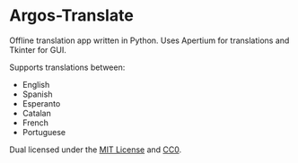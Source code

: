 # Argos-Translate

Offline translation app written in Python. Uses Apertium for translations and Tkinter for GUI.

Supports translations between:
- English
- Spanish
- Esperanto
- Catalan
- French
- Portuguese

Dual licensed under the [MIT License](https://github.com/argosopentech/argos-translate/blob/master/LICENSE) and [CC0](https://creativecommons.org/share-your-work/public-domain/cc0/).
